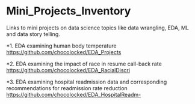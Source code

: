 # Mini_Projects_Inventory
Links to mini projects on data science topics like data wrangling, EDA, ML and data story telling.

*1. EDA examining human body temperature https://github.com/chocolocked/EDA_Projects

*2. EDA examining the impact of race in resume call-back rate https://github.com/chocolocked/EDA_RacialDiscri

*3. EDA examining hospital readmission data and corresponding recommendations for readmission rate reduction https://github.com/chocolocked/EDA_HospitalReadm-


